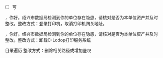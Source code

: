 - [ ] 写

，你好。绍兴市数据局检测到你的单位存在隐患，请核对是否为本单位资产并及时整改。整改方式：登录打印机，取消打印机网关地址。


，你好。绍兴市数据局检测到你的单位存在隐患，请核对是否为本单位资产并及时整改。整改方式：卸载C-Lodop打印服务系统

目录遍历
整改方式：删除相关路径或增加鉴权